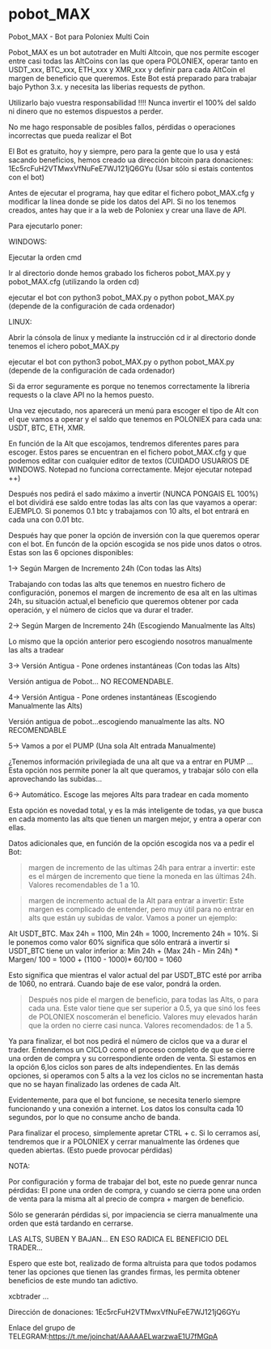 # pobot_MAX
Pobot_MAX - Bot para Poloniex Multi Coin 

Pobot_MAX es un bot autotrader en Multi Altcoin, que nos permite escoger entre casi todas las AltCoins con las que opera POLONIEX, operar tanto en USDT_xxx, BTC_xxx, ETH_xxx y XMR_xxx y definir para cada AltCoin el margen de beneficio que queremos. Este Bot está preparado para trabajar bajo Python 3.x. y necesita las liberias requests de python.

Utilizarlo bajo vuestra responsabilidad !!!! Nunca invertir el 100% del saldo ni dinero que no estemos dispuestos a perder.

No me hago responsable de posibles fallos, pérdidas o operaciones incorrectas que pueda realizar el Bot

El Bot es gratuito, hoy y siempre, pero para la gente que lo usa y está sacando beneficios, hemos creado ua dirección bitcoin para donaciones: 1Ec5rcFuH2VTMwxVfNuFeE7WJ121jQ6GYu (Usar sólo si estais contentos con el bot)

Antes de ejecutar el programa, hay que editar el fichero pobot_MAX.cfg y modificar la línea donde se pide los datos del API. Si no los tenemos creados, antes hay que ir a la web de Poloniex y crear una llave de API.

Para ejecutarlo poner:

WINDOWS:

Ejecutar la orden cmd

Ir al directorio donde hemos grabado los ficheros pobot_MAX.py y pobot_MAX.cfg (utilizando la orden cd)

ejecutar el bot con python3 pobot_MAX.py o python pobot_MAX.py (depende de la configuración de cada ordenador)

LINUX:

Abrir la cónsola de linux y mediante la instrucción cd ir al directorio donde tenemos el ichero pobot_MAX.py

ejecutar el bot con python3 pobot_MAX.py o python pobot_MAX.py (depende de la configuración de cada ordenador)

Si da error seguramente es porque no tenemos correctamente la libreria requests o la clave API no la hemos puesto.

Una vez ejecutado, nos aparecerá un menú para escoger el tipo de Alt con el que vamos a operar y el saldo que tenemos en POLONIEX para cada una: USDT, BTC, ETH, XMR.

En función de la Alt que escojamos, tendremos diferentes pares para escoger. Estos pares se encuentran en el fichero pobot_MAX.cfg y que podemos editar con cualquier editor de textos (CUIDADO USUARIOS DE WINDOWS. Notepad no funciona correctamente. Mejor ejecutar notepad ++)

Después nos pedirá el sado máximo a invertir (NUNCA PONGAIS EL 100%) el bot dividirá ese saldo entre todas las alts con las que vayamos a operar: EJEMPLO. Si ponemos 0.1 btc y trabajamos con 10 alts, el bot entrará en cada una con 0.01 btc.

Después hay que poner la opción de inversión con la que queremos operar con el bot. En funcón de la opción escogida se nos pide unos datos o otros. Estas son las 6 opciones disponibles:

1-> Según Margen de Incremento 24h (Con todas las Alts)

Trabajando con todas las alts que tenemos en nuestro fichero de configuración, ponemos el margen de incremento de esa alt en las ultimas 24h, su situación actual,el beneficio que queremos obtener por cada operación, y el número de ciclos que va durar el trader.

2-> Según Margen de Incremento 24h (Escogiendo Manualmente las Alts)

Lo mismo que la opción anterior pero escogiendo nosotros manualmente las alts a tradear

3-> Versión Antigua - Pone ordenes instantáneas (Con todas las Alts)

Versión antigua de Pobot... NO RECOMENDABLE.

4-> Versión Antigua - Pone ordenes instantáneas (Escogiendo Manualmente las Alts)

Versión antigua de pobot...escogiendo manualmente las alts. NO RECOMENDABLE

5-> Vamos a por el PUMP (Una sola Alt entrada Manualmente)

¿Tenemos información privilegiada de una alt que va a entrar en PUMP ... Esta opción nos permite poner la alt que queramos, y trabajar sólo con ella aprovechando las subidas...

6-> Automático. Escoge las mejores Alts para tradear en cada momento

Esta opción es novedad total, y es la más inteligente de todas, ya que busca en cada momento las alts que tienen un margen mejor, y entra a operar con ellas.

Datos adicionales que, en función de la opción escogida nos va a pedir el Bot:

> margen de incremento de las ultimas 24h para entrar a invertir: este es el márgen de incremento que tiene la moneda en las últimas 24h. Valores recomendables de 1 a 10.

> margen de incremento actual de la Alt para entrar a invertir: Este margen es complicado de entender, pero muy útil para no entrar en alts que están uy subidas de valor. Vamos a poner un ejemplo:

Alt USDT_BTC. Max 24h = 1100, Min 24h = 1000, Incremento 24h = 10%. Si le ponemos como valor 60% significa que sólo entrará a invertir si USDT_BTC tiene un valor inferior a: Min 24h + (Max 24h - Min 24h) * Margen/ 100 = 1000 + (1100 - 1000)* 60/100 = 1060

Esto significa que mientras el valor actual del par USDT_BTC esté por arriba de 1060, no entrará. Cuando baje de ese valor, pondrá la orden.

> Después nos pide el margen de beneficio, para todas las Alts, o para cada una. Este valor tiene que ser superior a 0.5, ya que sinó los fees de POLONIEX noscomerán el beneficio. Valores muy elevados harán que la orden no cierre casi nunca. Valores recomendados: de 1 a 5.

Ya para finalizar, el bot nos pedirá el número de ciclos que va a durar el trader. Entendemos un CICLO como el proceso completo de que se cierre una orden de compra y su correspondiente orden de venta. Si estamos en la opción 6,los ciclos son pares de alts independientes. En las demás opciones, si operamos con 5 alts a la vez los ciclos no se incrementan hasta que no se hayan finalizado las ordenes de cada Alt. 

Evidentemente, para que el bot funcione, se necesita tenerlo siempre funcionando y una conexión a internet. Los datos los consulta cada 10 segundos, por lo que no consume ancho de banda.

Para finalizar el proceso, simplemente apretar CTRL + c. Si lo cerramos así, tendremos que ir a POLONIEX y cerrar manualmente las órdenes que queden abiertas. (Esto puede provocar pérdidas)

NOTA:

Por configuración y forma de trabajar del bot, este no puede genrar nunca pérdidas: El pone una orden de compra, y cuando se cierra pone una orden de venta para la misma alt al precio de compra + margen de beneficio.

Sólo se generarán pérdidas si, por impaciencia se cierra manualmente una orden que está tardando en cerrarse.

LAS ALTS, SUBEN Y BAJAN... EN ESO RADICA EL BENEFICIO DEL TRADER...

Espero que este bot, realizado de forma altruista para que todos podamos tener las opciones que tienen las grandes firmas, les permita obtener beneficios de este mundo tan adictivo.

xcbtrader ...

Dirección de donaciones: 1Ec5rcFuH2VTMwxVfNuFeE7WJ121jQ6GYu

Enlace del grupo de TELEGRAM:https://t.me/joinchat/AAAAAELwarzwaE1U7fMGpA
